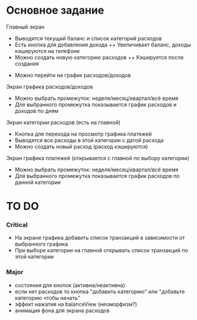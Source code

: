 # Основное задание
Главный экран
+ Выводится текущий баланс и список категорий расходов
+ Есть кнопка для добавления дохода
++ Увеличивает баланс, доходы кэшируются на телефоне
+ Можно создать новую категорию расходов
++ Кэшируется после создания
- Можно перейти на график расходов/доходов

Экран графика расходов/доходов
- Можно выбрать промежуток: неделя/месяц/квартал/всё время
- Для выбранного промежутка показывается график расходов и доходов по дням

Экран категории расходов (есть на главной)
- Кнопка для перехода на просмотр графика платежей
- Выводятся все расходы в этой категории с датой расхода
- Можно создать новый расход (расход кэшируются)

Экран графика платежей (открывается с главной по выбору категории)
- Можно выбрать промежуток: неделя/месяц/квартал/всё время
- Для выбранного промежутка показывается график расходов по данной категории

# TO DO
### Critical
- На экране графика добавить список транзакций в зависимости от выбранного графика
- При выборе категории на главной открывать список транзакций по этой категории

### Major
- состояния для кнопок (активна/неактивна)
- если нет расходов то кнопка "добавить категорию" или "добавьте категорию чтобы начать"
- эффект нажатия на balanceView (неоморфизм?)
- анимация фона для экрана расходов
